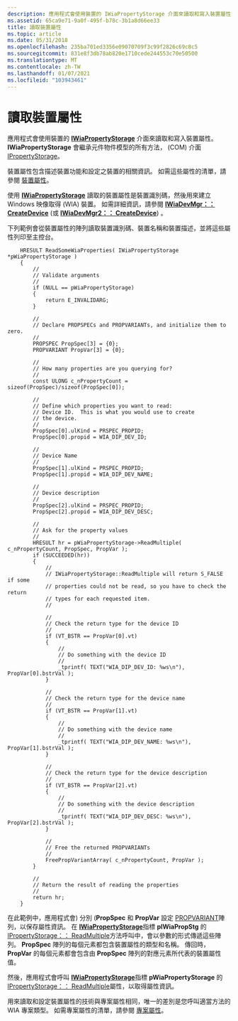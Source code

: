 ```yaml
---
description: 應用程式會使用裝置的 IWiaPropertyStorage 介面來讀取和寫入裝置屬性。 IWiaPropertyStorage 會繼承元件物件模型的所有方法， (COM) 介面 IPropertyStorage。
ms.assetid: 65ca9e71-9a0f-495f-b78c-3b1a8d66ee33
title: 讀取裝置屬性
ms.topic: article
ms.date: 05/31/2018
ms.openlocfilehash: 235ba701ed3356e09070709f3c99f2826c69c8c5
ms.sourcegitcommit: 831e8f3db78ab820e1710cede244553c70e50500
ms.translationtype: MT
ms.contentlocale: zh-TW
ms.lasthandoff: 01/07/2021
ms.locfileid: "103943461"
---
```

# <a name="reading-device-properties"></a>讀取裝置屬性

應用程式會使用裝置的 [**IWiaPropertyStorage**](/windows/desktop/api/wia_xp/nn-wia_xp-iwiapropertystorage) 介面來讀取和寫入裝置屬性。 **IWiaPropertyStorage** 會繼承元件物件模型的所有方法， (COM) 介面 [IPropertyStorage](/windows/win32/api/propidlbase/nn-propidlbase-ipropertystorage)。

裝置屬性包含描述裝置功能和設定之裝置的相關資訊。 如需這些屬性的清單，請參閱 [裝置屬性](-wia-device-properties.md)。

使用 [**IWiaPropertyStorage**](/windows/desktop/api/wia_xp/nn-wia_xp-iwiapropertystorage) 讀取的裝置屬性是裝置識別碼，然後用來建立 Windows 映像取得 (WIA) 裝置。 如需詳細資訊，請參閱 [**IWiaDevMgr：： CreateDevice**](/windows/desktop/api/wia_xp/nf-wia_xp-iwiadevmgr-createdevice) (或 [**IWiaDevMgr2：： CreateDevice**](-wia-iwiadevmgr2-createdevice.md)) 。

下列範例會從裝置屬性的陣列讀取裝置識別碼、裝置名稱和裝置描述，並將這些屬性列印至主控台。


```
    HRESULT ReadSomeWiaProperties( IWiaPropertyStorage *pWiaPropertyStorage )
    {
        //
        // Validate arguments
        //
        if (NULL == pWiaPropertyStorage)
        {
            return E_INVALIDARG;
        }

        //
        // Declare PROPSPECs and PROPVARIANTs, and initialize them to zero.
        //
        PROPSPEC PropSpec[3] = {0};
        PROPVARIANT PropVar[3] = {0};

        //
        // How many properties are you querying for?
        //
        const ULONG c_nPropertyCount = sizeof(PropSpec)/sizeof(PropSpec[0]);

        //
        // Define which properties you want to read:
        // Device ID.  This is what you would use to create
        // the device.
        //
        PropSpec[0].ulKind = PRSPEC_PROPID;
        PropSpec[0].propid = WIA_DIP_DEV_ID;

        //
        // Device Name
        //
        PropSpec[1].ulKind = PRSPEC_PROPID;
        PropSpec[1].propid = WIA_DIP_DEV_NAME;

        //
        // Device description
        //
        PropSpec[2].ulKind = PRSPEC_PROPID;
        PropSpec[2].propid = WIA_DIP_DEV_DESC;

        //
        // Ask for the property values
        //
        HRESULT hr = pWiaPropertyStorage->ReadMultiple( c_nPropertyCount, PropSpec, PropVar );
        if (SUCCEEDED(hr))
        {
            //
            // IWiaPropertyStorage::ReadMultiple will return S_FALSE if some
            // properties could not be read, so you have to check the return
            // types for each requested item.
            //

            //
            // Check the return type for the device ID
            //
            if (VT_BSTR == PropVar[0].vt)
            {
                //
                // Do something with the device ID
                //
                _tprintf( TEXT("WIA_DIP_DEV_ID: %ws\n"), PropVar[0].bstrVal );
            }

            //
            // Check the return type for the device name
            //
            if (VT_BSTR == PropVar[1].vt)
            {
                //
                // Do something with the device name
                //
                _tprintf( TEXT("WIA_DIP_DEV_NAME: %ws\n"), PropVar[1].bstrVal );
            }

            //
            // Check the return type for the device description
            //
            if (VT_BSTR == PropVar[2].vt)
            {
                //
                // Do something with the device description
                //
                _tprintf( TEXT("WIA_DIP_DEV_DESC: %ws\n"), PropVar[2].bstrVal );
            }

            //
            // Free the returned PROPVARIANTs
            //
            FreePropVariantArray( c_nPropertyCount, PropVar );
        }

        //
        // Return the result of reading the properties
        //
        return hr;
    }
```



在此範例中，應用程式會) 分別 (**PropSpec** 和 **PropVar** 設定 [PROPVARIANT](/windows/win32/api/propidlbase/ns-propidlbase-propvariant)陣列，以保存屬性資訊。 在 [**IWiaPropertyStorage**](/windows/desktop/api/wia_xp/nn-wia_xp-iwiapropertystorage)指標 **pIWiaPropStg** 的 [IPropertyStorage：： ReadMultiple](/windows/win32/api/propidlbase/nf-propidlbase-ipropertystorage-readmultiple)方法呼叫中，會以參數的形式傳遞這些陣列。 **PropSpec** 陣列的每個元素都包含裝置屬性的類型和名稱。 傳回時， **PropVar** 的每個元素都會包含由 **PropSpec** 陣列的對應元素所代表的裝置屬性值。

然後，應用程式會呼叫 [**IWiaPropertyStorage**](/windows/desktop/api/wia_xp/nn-wia_xp-iwiapropertystorage)指標 **pWiaPropertyStorage** 的 [IPropertyStorage：： ReadMultiple](/windows/win32/api/propidlbase/nf-propidlbase-ipropertystorage-readmultiple)屬性，以取得屬性資訊。

用來讀取和設定裝置屬性的技術與專案屬性相同，唯一的差別是您呼叫適當方法的 WIA 專案類型。 如需專案屬性的清單，請參閱 [專案屬性](-wia-item-properties.md)。

 

 
